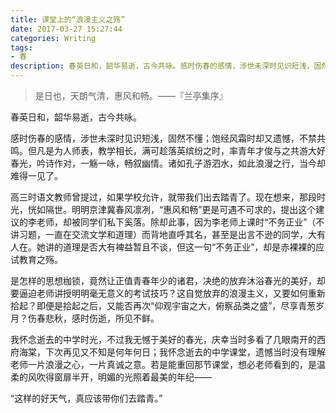 ```yaml
---
title: 课堂上的“浪漫主义之殇”
date: 2017-03-27 15:27:44
categories: Writing
tags:
- 春
description: 春英日和，韶华易逝，古今共咏。感时伤春的感情，涉世未深时见识短浅，固然不懂；饱经风霜时却又遗憾，不禁共鸣。但凡是为人师表，教学相长，满可趁落英缤纷之时，率青年才俊与之共游大好春光，吟诗作对，一觞一咏，畅叙幽情。诸如孔子游泗水，如此浪漫之行，当今却难得一见了……
---
```


> 是日也，天朗气清，惠风和畅。——『兰亭集序』

春英日和，韶华易逝，古今共咏。

感时伤春的感情，涉世未深时见识短浅，固然不懂；饱经风霜时却又遗憾，不禁共鸣。但凡是为人师表，教学相长，满可趁落英缤纷之时，率青年才俊与之共游大好春光，吟诗作对，一觞一咏，畅叙幽情。诸如孔子游泗水，如此浪漫之行，当今却难得一见了。

<!--more-->

高三时语文教师曾提过，如果学校允许，就带我们出去踏青了。现在想来，那段时光，恍如隔世。明明京津冀春风凛冽，“惠风和畅”更是可遇不可求的，提出这个建议的李老师，却被同学们私下奚落。除却此事，因为李老师上课时“不务正业”（不讲习题，一直在交流文学和道理）而背地直呼其名，甚至是出言不逊的同学，大有人在。她讲的道理是否大有裨益暂且不谈，但这一句“不务正业”，却是赤裸裸的应试教育之殇。

是怎样的思想枷锁，竟然让正值青春年少的诸君，决绝的放弃沐浴春光的美好，却要逼迫老师讲授明明毫无意义的考试技巧？这自觉放弃的浪漫主义，又要如何重新拾起？即便是拾起之后，又能否再次“仰观宇宙之大，俯察品类之盛”，尽享青葱岁月？伤春悲秋，感时伤逝，所见不鲜。

我怀念逝去的中学时光，不过我无憾于美好的春光，庆幸当时多看了几眼南开的西府海棠，下次再见又不知是何年何日；我怀念逝去的中学课堂，遗憾当时没有理解老师一片浪漫之心，一片真诚之意。若是能重回那节课堂，想必老师看到的，是温柔的风吹得窗扉半开，明媚的光照着最美的年纪——

“这样的好天气，真应该带你们去踏青。”
